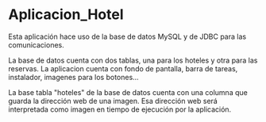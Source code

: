 # Aplicacion_Hotel
Esta aplicación hace uso de la base de datos MySQL y de JDBC para las comunicaciones. 

La base de datos cuenta con dos tablas, una para los hoteles y otra para las reservas.
La aplicacion cuenta con fondo de pantalla, barra de tareas, instalador, imagenes para los botones...

La base tabla "hoteles" de la base de datos cuenta con una columna que guarda la dirección web de una imagen.
Esa dirección web será interpretada como imagen en tiempo de ejecución por la aplicación.
